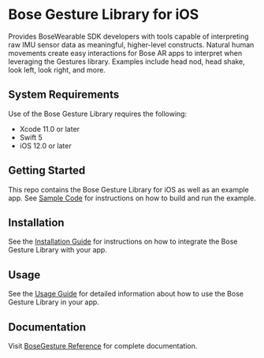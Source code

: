 # Bose Gesture Library for iOS

Provides BoseWearable SDK developers with tools capable of interpreting raw IMU sensor data as meaningful, higher-level constructs. Natural human movements create easy interactions for Bose AR apps to interpret when leveraging the Gestures library. Examples include head nod, head shake, look left, look right, and more.

## System Requirements

Use of the Bose Gesture Library requires the following:

- Xcode 11.0 or later
- Swift 5
- iOS 12.0 or later

## Getting Started

This repo contains the Bose Gesture Library for iOS as well as an example app. See [Sample Code](docs/Sample%20Code.md) for instructions on how to build and run the example.

## Installation

See the [Installation Guide](docs/Installation.md) for instructions on how to integrate the Bose Gesture Library with your app.

## Usage

See the [Usage Guide](docs/Usage.md) for detailed information about how to use the Bose Gesture Library in your app.

## Documentation

Visit [BoseGesture Reference](https://bose.github.io/BoseWearable-GestureLib-iOS/) for complete documentation. 
